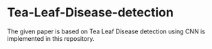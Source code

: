 # Tea-Leaf-Disease-detection
The given paper is based on Tea Leaf Disease detection using CNN is implemented in this repository.
